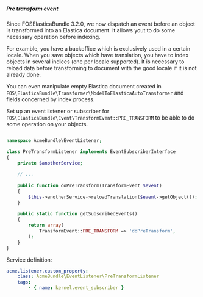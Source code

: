 ##### Pre transform event

Since FOSElasticaBundle 3.2.0, we now dispatch an event before an object is
transformed into an Elastica document. It allows yout to do some necessary
operation before indexing.

For examble, you have a backoffice which is exclusively used in a certain locale.
When you save objects which have translation, you have to index objects in
several indices (one per locale supported). It is necessary to reload data before
transforming to document with the good locale if it is not already done.

You can even manipulate empty Elastica document created in
`FOS\ElasticaBundle\Transformer\ModelToElasticaAutoTransformer` and fields
concerned by index process.

Set up an event listener or subscriber for 
`FOS\ElasticaBundle\Event\TransformEvent::PRE_TRANSFORM` to be able to do some
operation on your objects.

```php

namespace AcmeBundle\EventListener;

class PreTransformListener implements EventSubscriberInterface
{
    private $anotherService;
    
    // ...
    
    public function doPreTransform(TransformEvent $event)
    {
        $this->anotherService->reloadTranslation($event->getObject());
    }
    
    public static function getSubscribedEvents()
    {
        return array(
            TransformEvent::PRE_TRANSFORM => 'doPreTransform',
        );
    }
}
```

Service definition:
```yml
acme.listener.custom_property:
    class: AcmeBundle\EventListener\PreTransformListener
    tags:
        - { name: kernel.event_subscriber }
```
